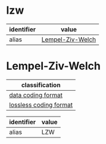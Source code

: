 # lzw

| identifier         | value
| ------------------ | -----
| alias              | [Lempel-Ziv-Welch](#lempel-ziv-welch)

# Lempel-Ziv-Welch
| classification
| --------------
| [data coding format](data.md)
| [lossless coding format](compression.md)

| identifier         | value
| ------------------ | -----
| alias              | LZW